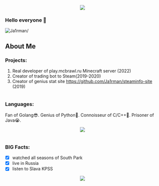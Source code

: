 
<div align="center">
  <img src="https://github.com/Ja1rman/ja1rman/assets/49319500/c961a925-1503-41e3-8dff-a6b8e257ca32">
</div>

### Hello everyone 👋

<div align="left"> 
  <img src=https://komarev.com/ghpvc/?username=Ja1rman&color=FF00FF&label=PROFILE+VIEWS alt=Ja1rman/>  
</div>


## About Me

### Projects:
1. Real developer of play.mcbrawl.ru Minecraft server (2022)
2. Creator of trading bot to Steam(2019-2020)
3. Creator of genius stat site https://github.com/Ja1rman/steaminfo-site (2019)

# 

### Languages:
Fan of Golang😎. Genius of Python🤔. Connoisseur of C/C++🤯. Prisoner of Java😭.
<div align="center">
  <img src=https://github-readme-stats.vercel.app/api/top-langs/?username=ja1rman&layout=compact&theme=radical&hide=jupyter%20notebook,html>
</div>

#

### BIG Facts:
- [x] watched all seasons of South Park
- [x] live in Russia
- [x] listen to Slava KPSS

<p align="center">
  <img src="https://github.com/Ja1rman/ja1rman/assets/49319500/b597ec51-39e2-415a-82ee-3e124639d0a8">
</p>
